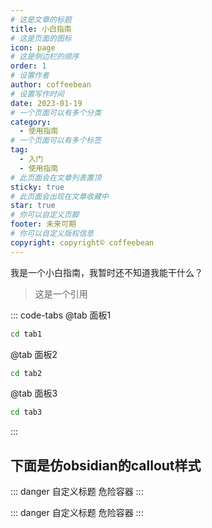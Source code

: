 ```yaml
---
# 这是文章的标题
title: 小白指南
# 这是页面的图标
icon: page
# 这是侧边栏的顺序
order: 1
# 设置作者
author: coffeebean
# 设置写作时间
date: 2023-01-19
# 一个页面可以有多个分类
category:
  - 使用指南
# 一个页面可以有多个标签
tag:
  - 入门
  - 使用指南
# 此页面会在文章列表置顶
sticky: true
# 此页面会出现在文章收藏中
star: true
# 你可以自定义页脚
footer: 未来可期
# 你可以自定义版权信息
copyright: copyright© coffeebean
---
```

我是一个小白指南，我暂时还不知道我能干什么？

> 这是一个引用

::: code-tabs
@tab 面板1
```bash
cd tab1
```
@tab 面板2
```bash
cd tab2
```
@tab 面板3
```bash
cd tab3
```
:::


## 下面是仿obsidian的callout样式
::: danger 自定义标题
危险容器
:::

::: danger 自定义标题
危险容器
:::

